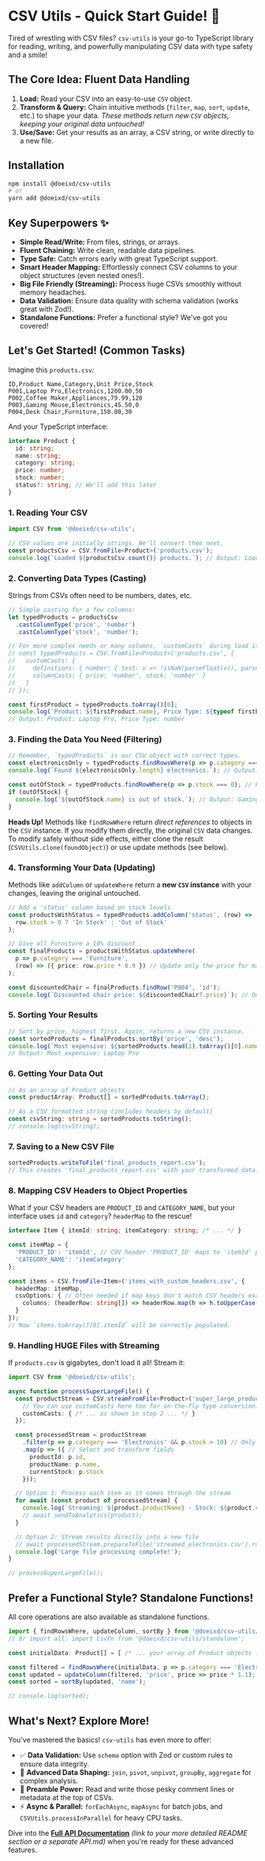 # CSV Utils - Quick Start Guide! 🚀

Tired of wrestling with CSV files? `csv-utils` is your go-to TypeScript library for reading, writing, and powerfully manipulating CSV data with type safety and a smile!

## The Core Idea: Fluent Data Handling

1.  **Load:** Read your CSV into an easy-to-use `CSV` object.
2.  **Transform & Query:** Chain intuitive methods (`filter`, `map`, `sort`, `update`, etc.) to shape your data. *These methods return new `CSV` objects, keeping your original data untouched!*
3.  **Use/Save:** Get your results as an array, a CSV string, or write directly to a new file.

## Installation

```bash
npm install @doeixd/csv-utils
# or
yarn add @doeixd/csv-utils
```

## Key Superpowers ✨

*   **Simple Read/Write:** From files, strings, or arrays.
*   **Fluent Chaining:** Write clean, readable data pipelines.
*   **Type Safe:** Catch errors early with great TypeScript support.
*   **Smart Header Mapping:** Effortlessly connect CSV columns to your object structures (even nested ones!).
*   **Big File Friendly (Streaming):** Process huge CSVs smoothly without memory headaches.
*   **Data Validation:** Ensure data quality with schema validation (works great with Zod!).
*   **Standalone Functions:** Prefer a functional style? We've got you covered!

## Let's Get Started! (Common Tasks)

Imagine this `products.csv`:

```csv
ID,Product Name,Category,Unit Price,Stock
P001,Laptop Pro,Electronics,1200.00,50
P002,Coffee Maker,Appliances,79.99,120
P003,Gaming Mouse,Electronics,45.50,0
P004,Desk Chair,Furniture,150.00,30
```

And your TypeScript interface:

```typescript
interface Product {
  id: string;
  name: string;
  category: string;
  price: number;
  stock: number;
  status?: string; // We'll add this later
}
```

### 1. Reading Your CSV

```typescript
import CSV from '@doeixd/csv-utils';

// CSV values are initially strings. We'll convert them next.
const productsCsv = CSV.fromFile<Product>('products.csv');
console.log(`Loaded ${productsCsv.count()} products.`); // Output: Loaded 4 products.
```

### 2. Converting Data Types (Casting)

Strings from CSVs often need to be numbers, dates, etc.

```typescript
// Simple casting for a few columns:
let typedProducts = productsCsv
  .castColumnType('price', 'number')
  .castColumnType('stock', 'number');

// For more complex needs or many columns, `customCasts` during load is powerful:
// const typedProducts = CSV.fromFile<Product>('products.csv', {
//   customCasts: {
//     definitions: { number: { test: v => !isNaN(parseFloat(v)), parse: v => parseFloat(v) }},
//     columnCasts: { price: 'number', stock: 'number' }
//   }
// });

const firstProduct = typedProducts.toArray()[0];
console.log(`Product: ${firstProduct.name}, Price Type: ${typeof firstProduct.price}`);
// Output: Product: Laptop Pro, Price Type: number
```

### 3. Finding the Data You Need (Filtering)

```typescript
// Remember, `typedProducts` is our CSV object with correct types.
const electronicsOnly = typedProducts.findRowsWhere(p => p.category === 'Electronics');
console.log(`Found ${electronicsOnly.length} electronics.`); // Output: Found 2 electronics.

const outOfStock = typedProducts.findRowWhere(p => p.stock === 0); // Finds the first match
if (outOfStock) {
  console.log(`${outOfStock.name} is out of stock.`); // Output: Gaming Mouse is out of stock.
}
```
**Heads Up!** Methods like `findRowWhere` return *direct references* to objects in the `CSV` instance. If you modify them directly, the original `CSV` data changes. To modify safely without side effects, either clone the result (`CSVUtils.clone(foundObject)`) or use update methods (see below).

### 4. Transforming Your Data (Updating)

Methods like `addColumn` or `updateWhere` return a **new `CSV` instance** with your changes, leaving the original untouched.

```typescript
// Add a 'status' column based on stock levels
const productsWithStatus = typedProducts.addColumn('status', (row) =>
  row.stock > 0 ? 'In Stock' : 'Out of Stock'
);

// Give all Furniture a 10% discount
const finalProducts = productsWithStatus.updateWhere(
  p => p.category === 'Furniture',
  (row) => ({ price: row.price * 0.9 }) // Update only the price for matching rows
);

const discountedChair = finalProducts.findRow('P004', 'id');
console.log(`Discounted chair price: ${discountedChair?.price}`); // Output: 135
```

### 5. Sorting Your Results

```typescript
// Sort by price, highest first. Again, returns a new CSV instance.
const sortedProducts = finalProducts.sortBy('price', 'desc');
console.log(`Most expensive: ${sortedProducts.head(1).toArray()[0].name}`);
// Output: Most expensive: Laptop Pro
```

### 6. Getting Your Data Out

```typescript
// As an array of Product objects
const productArray: Product[] = sortedProducts.toArray();

// As a CSV formatted string (includes headers by default)
const csvString: string = sortedProducts.toString();
// console.log(csvString);
```

### 7. Saving to a New CSV File

```typescript
sortedProducts.writeToFile('final_products_report.csv');
// This creates 'final_products_report.csv' with your transformed data.
```

### 8. Mapping CSV Headers to Object Properties

What if your CSV headers are `PRODUCT_ID` and `CATEGORY_NAME`, but your interface uses `id` and `category`? `headerMap` to the rescue!

```typescript
interface Item { itemId: string; itemCategory: string; /* ... */ }

const itemMap = {
  'PRODUCT_ID': 'itemId', // CSV header 'PRODUCT_ID' maps to 'itemId' property
  'CATEGORY_NAME': 'itemCategory'
};

const items = CSV.fromFile<Item>('items_with_custom_headers.csv', {
  headerMap: itemMap,
  csvOptions: { // Often needed if map keys don't match CSV headers exactly
    columns: (headerRow: string[]) => headerRow.map(h => h.toUpperCase()) // Normalize CSV headers
  }
});
// Now `items.toArray()[0].itemId` will be correctly populated.
```

### 9. Handling HUGE Files with Streaming

If `products.csv` is gigabytes, don't load it all! Stream it:

```typescript
import CSV from '@doeixd/csv-utils';

async function processSuperLargeFile() {
  const productStream = CSV.streamFromFile<Product>('super_large_products.csv', {
    // You can use customCasts here too for on-the-fly type conversion!
    customCasts: { /* ... as shown in step 2 ... */ }
  });

  const processedStream = productStream
    .filter(p => p.category === 'Electronics' && p.stock > 10) // Only active electronics
    .map(p => ({ // Select and transform fields
      productId: p.id,
      productName: p.name,
      currentStock: p.stock
    }));

  // Option 1: Process each item as it comes through the stream
  for await (const product of processedStream) {
    console.log(`Streaming: ${product.productName} - Stock: ${product.currentStock}`);
    // await sendToAnalytics(product);
  }

  // Option 2: Stream results directly into a new file
  // await processedStream.prepareToFile('streamed_electronics.csv').run();
  console.log('Large file processing complete!');
}

// processSuperLargeFile();
```

## Prefer a Functional Style? Standalone Functions!

All core operations are also available as standalone functions.

```typescript
import { findRowsWhere, updateColumn, sortBy } from '@doeixd/csv-utils/standalone';
// Or import all: import csvFn from '@doeixd/csv-utils/standalone';

const initialData: Product[] = [ /* ... your array of Product objects ... */ ];

const filtered = findRowsWhere(initialData, p => p.category === 'Electronics');
const updated = updateColumn(filtered, 'price', price => price * 1.1); // 10% price increase
const sorted = sortBy(updated, 'name');

// console.log(sorted);
```

## What's Next? Explore More!

You've mastered the basics! `csv-utils` has even more to offer:

*   ✅ **Data Validation:** Use `schema` option with Zod or custom rules to ensure data integrity.
*   🔄 **Advanced Data Shaping:** `join`, `pivot`, `unpivot`, `groupBy`, `aggregate` for complex analysis.
*   📄 **Preamble Power:** Read and write those pesky comment lines or metadata at the top of CSVs.
*   ⚡ **Async & Parallel:** `forEachAsync`, `mapAsync` for batch jobs, and `CSVUtils.processInParallel` for heavy CPU tasks.

Dive into the [**Full API Documentation**](#full-api-documentation) *(link to your more detailed README section or a separate API.md)* when you're ready for these advanced features.


